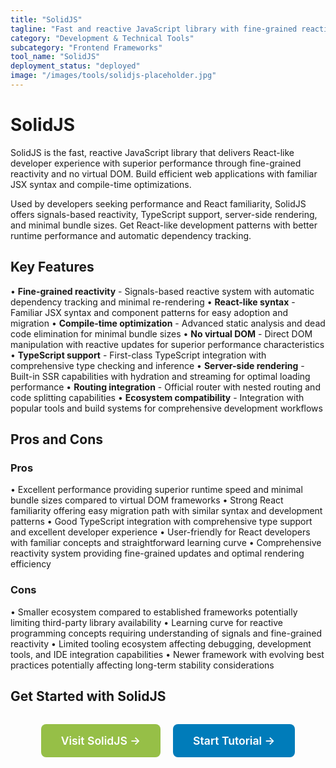 ```yaml
---
title: "SolidJS"
tagline: "Fast and reactive JavaScript library with fine-grained reactivity system"
category: "Development & Technical Tools"
subcategory: "Frontend Frameworks"
tool_name: "SolidJS"
deployment_status: "deployed"
image: "/images/tools/solidjs-placeholder.jpg"
---
```


# SolidJS

SolidJS is the fast, reactive JavaScript library that delivers React-like developer experience with superior performance through fine-grained reactivity and no virtual DOM. Build efficient web applications with familiar JSX syntax and compile-time optimizations.

Used by developers seeking performance and React familiarity, SolidJS offers signals-based reactivity, TypeScript support, server-side rendering, and minimal bundle sizes. Get React-like development patterns with better runtime performance and automatic dependency tracking.

## Key Features

• **Fine-grained reactivity** - Signals-based reactive system with automatic dependency tracking and minimal re-rendering
• **React-like syntax** - Familiar JSX syntax and component patterns for easy adoption and migration
• **Compile-time optimization** - Advanced static analysis and dead code elimination for minimal bundle sizes
• **No virtual DOM** - Direct DOM manipulation with reactive updates for superior performance characteristics
• **TypeScript support** - First-class TypeScript integration with comprehensive type checking and inference
• **Server-side rendering** - Built-in SSR capabilities with hydration and streaming for optimal loading performance
• **Routing integration** - Official router with nested routing and code splitting capabilities
• **Ecosystem compatibility** - Integration with popular tools and build systems for comprehensive development workflows

## Pros and Cons

### Pros
• Excellent performance providing superior runtime speed and minimal bundle sizes compared to virtual DOM frameworks
• Strong React familiarity offering easy migration path with similar syntax and development patterns
• Good TypeScript integration with comprehensive type support and excellent developer experience
• User-friendly for React developers with familiar concepts and straightforward learning curve
• Comprehensive reactivity system providing fine-grained updates and optimal rendering efficiency

### Cons
• Smaller ecosystem compared to established frameworks potentially limiting third-party library availability
• Learning curve for reactive programming concepts requiring understanding of signals and fine-grained reactivity
• Limited tooling ecosystem affecting debugging, development tools, and IDE integration capabilities
• Newer framework with evolving best practices potentially affecting long-term stability considerations

## Get Started with SolidJS

<div style="text-align: center; margin: 2rem 0;">
  <a href="https://solidjs.com" target="_blank" rel="noopener noreferrer" style="display: inline-block; background: #96BF47; color: white; padding: 1rem 2rem; text-decoration: none; border-radius: 8px; font-weight: 600; font-size: 1.1rem; margin-right: 1rem;">Visit SolidJS →</a>
  <a href="https://solidjs.com/tutorial" target="_blank" rel="noopener noreferrer" style="display: inline-block; background: #007cba; color: white; padding: 1rem 2rem; text-decoration: none; border-radius: 8px; font-weight: 600; font-size: 1.1rem;">Start Tutorial →</a>
</div>